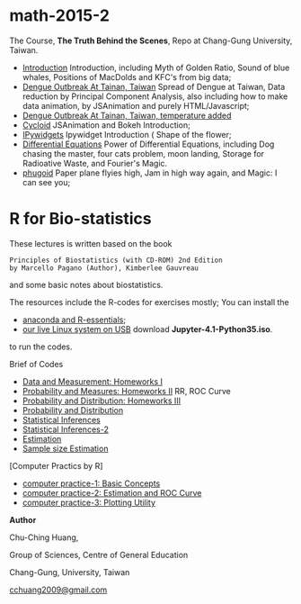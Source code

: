 # math-2015-2

The Course, **The Truth Behind the Scenes**, Repo at Chang-Gung University, Taiwan.

- [Introduction](index.ipynb) Introduction, including Myth of Golden Ratio, Sound of blue whales, Positions of MacDolds and KFC's from big data;
- [Dengue Outbreak At Tainan, Taiwan](1/maps.ipynb) Spread of Dengue at Taiwan, Data reduction by Principal Component Analysis, also including how to make data animation, by JSAnimation and purely HTML/Javascript;
- [Dengue Outbreak At Tainan, Taiwan, temperature added](1/maps-temperature.ipynb) 
- [Cycloid](1/cycloid.ipynb) JSAnimation and Bokeh Introduction;
- [IPywidgets](1/ipywidgets.ipynb) Ipywidget Introduction ( Shape of the flower;
- [Differential Equations](4/2015-2-1.ipynb) Power of Differential Equations, including Dog chasing the master, four cats problem, 
                 moon landing, Storage for Radioative Waste, and Fourier's Magic.
- [phugoid](5/2015-2-1.ipynb) Paper plane flyies high, Jam in high way again, and Magic: I can see you;


# R for Bio-statistics

These lectures is written based on the book
```
Principles of Biostatistics (with CD-ROM) 2nd Edition
by Marcello Pagano (Author), Kimberlee Gauvreau 
```
and some basic notes about biostatistics.

The resources include the R-codes for exercises mostly; You can install the 

- [anaconda and R-essentials](https://www.continuum.io/blog/developer/jupyter-and-conda-r);
- [our live Linux system on USB](http://diffusion.cgu.edu.tw/ftp/porteus/64bit) download **Jupyter-4.1-Python35.iso**.

to run the codes.

Brief of Codes
- [Data and Measurement: Homeworks I](R/Homework-1.ipynb)
- [Probability and Measures: Homeworks II](R/Homework-2.ipynb) RR, ROC Curve
- [Probability and Distribution: Homeworks III](R/Homework-3.ipynb)
- [Probability and Distribution](R/ProbabilityDistributions.ipynb)
- [Statistical Inferences](R/StatInference.ipynb)
- [Statistical Inferences-2](R/StatInference-2.ipynb)
- [Estimation](R/StatInference-3.ipynb)
- [Sample size Estimation](R/StatInference-4.ipynb)




[Computer Practics by R]
- [computer practice-1: Basic Concepts](R/computer/Computer-1.ipynb)
- [computer practice-2: Estimation and ROC Curve](R/computer/Computer-2.ipynb)
- [computer practice-3: Plotting Utility](R/computer/Computer-3.ipynb)



**Author** 

Chu-Ching Huang, 

Group of Sciences, Centre of General Education

Chang-Gung, University, Taiwan

cchuang2009@gmail.com

